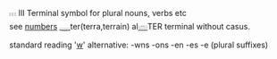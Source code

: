 𓏥 III Terminal symbol for plural nouns, verbs etc  
see [numbers](numbers) [𓇾](𓇾)ter(terra,terrain) al[𓏛](𓏛)TER terminal without casus.  
  
standard reading '[w](w)' alternative: -wns -ons -en -es -e (plural suffixes)